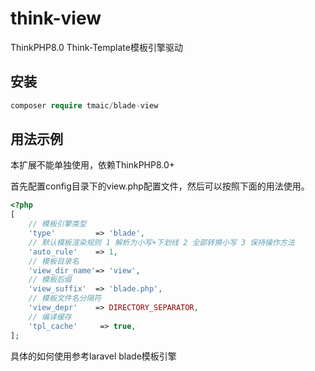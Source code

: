 # think-view

ThinkPHP8.0 Think-Template模板引擎驱动


## 安装

~~~php
composer require tmaic/blade-view
~~~

## 用法示例

本扩展不能单独使用，依赖ThinkPHP8.0+

首先配置config目录下的view.php配置文件，然后可以按照下面的用法使用。

~~~php
<?php
[
    // 模板引擎类型
    'type'         => 'blade',
    // 默认模板渲染规则 1 解析为小写+下划线 2 全部转换小写 3 保持操作方法
    'auto_rule'    => 1,
    // 模板目录名
    'view_dir_name'=> 'view',
    // 模板后缀
    'view_suffix'  => 'blade.php',
    // 模板文件名分隔符
    'view_depr'    => DIRECTORY_SEPARATOR,
    // 编译缓存
    'tpl_cache'     => true,
];

~~~

具体的如何使用参考laravel blade模板引擎